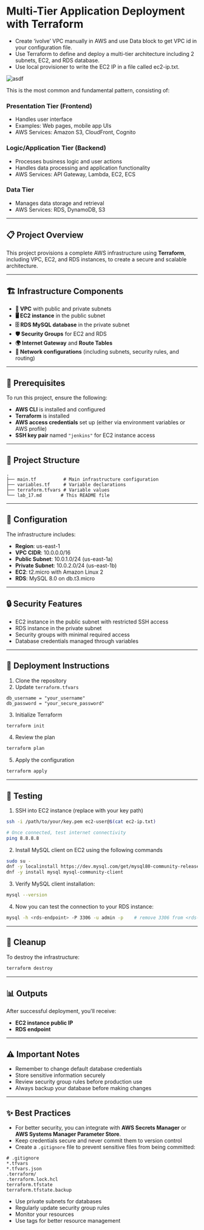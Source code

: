 # Multi-Tier Application Deployment with Terraform

- Create ‘ivolve’ VPC manually in AWS and use Data block to get VPC id in your configuration file. 
- Use Terraform to define and deploy a multi-tier architecture including 2 subnets, EC2, and RDS database. 
- Use local provisioner to write the EC2 IP in a file called ec2-ip.txt.

![asdf](https://github.com/user-attachments/assets/8ce0f6d4-9649-4755-81e5-2839cacd7207)

This is the most common and fundamental pattern, consisting of:

### Presentation Tier (Frontend)
- Handles user interface
- Examples: Web pages, mobile app UIs
- AWS Services: Amazon S3, CloudFront, Cognito

### Logic/Application Tier (Backend)
- Processes business logic and user actions
- Handles data processing and application functionality
- AWS Services: API Gateway, Lambda, EC2, ECS

### Data Tier
- Manages data storage and retrieval
- AWS Services: RDS, DynamoDB, S3

---

## 📋 Project Overview
This project provisions a complete AWS infrastructure using **Terraform**, including VPC, EC2, and RDS instances, to create a secure and scalable architecture.

---

## 🏗️ Infrastructure Components

- **🔸 VPC** with public and private subnets
- **🖥️ EC2 instance** in the public subnet
- **🗄️ RDS MySQL database** in the private subnet
- **🛡️ Security Groups** for EC2 and RDS
- **🌍 Internet Gateway** and **Route Tables**
- **🔌 Network configurations** (including subnets, security rules, and routing)

---

## 🚀 Prerequisites

To run this project, ensure the following:

- **AWS CLI** is installed and configured
- **Terraform** is installed
- **AWS access credentials** set up (either via environment variables or AWS profile)
- **SSH key pair** named `"jenkins"` for EC2 instance access

---

## 📁 Project Structure
```
.
├── main.tf          # Main infrastructure configuration
├── variables.tf     # Variable declarations
├── terraform.tfvars # Variable values
└── lab_17.md       # This README file
```

---

## 🔧 Configuration

The infrastructure includes:

- **Region**: us-east-1
- **VPC CIDR**: 10.0.0.0/16
- **Public Subnet**: 10.0.1.0/24 (us-east-1a)
- **Private Subnet**: 10.0.2.0/24 (us-east-1b)
- **EC2**: t2.micro with Amazon Linux 2
- **RDS**: MySQL 8.0 on db.t3.micro

---

## 🔒 Security Features

- EC2 instance in the public subnet with restricted SSH access
- RDS instance in the private subnet
- Security groups with minimal required access
- Database credentials managed through variables

---

## 🚀 Deployment Instructions

1. Clone the repository
2. Update `terraform.tfvars`
```hcl
db_username = "your_username"
db_password = "your_secure_password"
```
3. Initialize Terraform
```bash
terraform init
```
4. Review the plan
```bash
terraform plan
```
5. Apply the configuration
```bash
terraform apply
```

---

## 🧪 Testing

1. SSH into EC2 instance (replace with your key path)
```bash
ssh -i /path/to/your/key.pem ec2-user@$(cat ec2-ip.txt)

# Once connected, test internet connectivity
ping 8.8.8.8
```
2. Install MySQL client on EC2 using the following commands
```bash
sudo su -
dnf -y localinstall https://dev.mysql.com/get/mysql80-community-release-el9-4.noarch.rpm
dnf -y install mysql mysql-community-client
```
3. Verify MySQL client installation:
```bash
mysql --version
```

4. Now you can test the connection to your RDS instance:
```bash
mysql -h <rds-endpoint> -P 3306 -u admin -p    # remove 3306 from <rds-endpoint>
```

---

## 🧹 Cleanup
To destroy the infrastructure:
```bash
terraform destroy
```

---

## 📊 Outputs

After successful deployment, you'll receive:

- **EC2 instance public IP**
- **RDS endpoint**

---

## ⚠️ Important Notes

- Remember to change default database credentials
- Store sensitive information securely
- Review security group rules before production use
- Always backup your database before making changes

---

## ✨ Best Practices

- For better security, you can integrate with **AWS Secrets Manager** or **AWS Systems Manager Parameter Store**.
- Keep credentials secure and never commit them to version control
-  Create a `.gitignore` file to prevent sensitive files from being committed:
  ```
# .gitignore
*.tfvars
*.tfvars.json
.terraform/
.terraform.lock.hcl
terraform.tfstate
terraform.tfstate.backup
  ```
- Use private subnets for databases
- Regularly update security group rules
- Monitor your resources
- Use tags for better resource management
